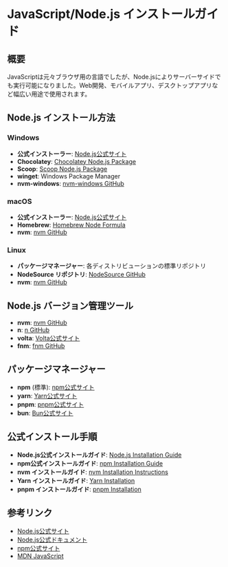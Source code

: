 # JavaScript/Node.js インストールガイド

## 概要
JavaScriptは元々ブラウザ用の言語でしたが、Node.jsによりサーバーサイドでも実行可能になりました。Web開発、モバイルアプリ、デスクトップアプリなど幅広い用途で使用されます。

## Node.js インストール方法

### Windows
- **公式インストーラー**: [Node.js公式サイト](https://nodejs.org/)
- **Chocolatey**: [Chocolatey Node.js Package](https://chocolatey.org/packages/nodejs)
- **Scoop**: [Scoop Node.js Package](https://scoop.sh/)
- **winget**: Windows Package Manager
- **nvm-windows**: [nvm-windows GitHub](https://github.com/coreybutler/nvm-windows)

### macOS
- **公式インストーラー**: [Node.js公式サイト](https://nodejs.org/)
- **Homebrew**: [Homebrew Node Formula](https://formulae.brew.sh/formula/node)
- **nvm**: [nvm GitHub](https://github.com/nvm-sh/nvm)

### Linux
- **パッケージマネージャー**: 各ディストリビューションの標準リポジトリ
- **NodeSource リポジトリ**: [NodeSource GitHub](https://github.com/nodesource/distributions)
- **nvm**: [nvm GitHub](https://github.com/nvm-sh/nvm)

## Node.js バージョン管理ツール

- **nvm**: [nvm GitHub](https://github.com/nvm-sh/nvm)
- **n**: [n GitHub](https://github.com/tj/n)
- **volta**: [Volta公式サイト](https://volta.sh/)
- **fnm**: [fnm GitHub](https://github.com/Schniz/fnm)

## パッケージマネージャー

- **npm** (標準): [npm公式サイト](https://www.npmjs.com/)
- **yarn**: [Yarn公式サイト](https://yarnpkg.com/)
- **pnpm**: [pnpm公式サイト](https://pnpm.io/)
- **bun**: [Bun公式サイト](https://bun.sh/)

## 公式インストール手順

- **Node.js公式インストールガイド**: [Node.js Installation Guide](https://nodejs.org/en/download/package-manager/)
- **npm公式インストールガイド**: [npm Installation Guide](https://docs.npmjs.com/downloading-and-installing-node-js-and-npm)
- **nvm インストールガイド**: [nvm Installation Instructions](https://github.com/nvm-sh/nvm#installation-and-update)
- **Yarn インストールガイド**: [Yarn Installation](https://yarnpkg.com/getting-started/install)
- **pnpm インストールガイド**: [pnpm Installation](https://pnpm.io/installation)

## 参考リンク
- [Node.js公式サイト](https://nodejs.org/)
- [Node.js公式ドキュメント](https://nodejs.org/en/docs/)
- [npm公式サイト](https://www.npmjs.com/)
- [MDN JavaScript](https://developer.mozilla.org/en-US/docs/Web/JavaScript)
